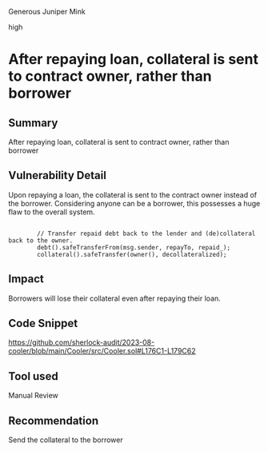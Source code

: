 Generous Juniper Mink

high

# After repaying loan, collateral is sent to contract owner, rather than borrower
## Summary
After repaying loan, collateral is sent to contract owner, rather than borrower

## Vulnerability Detail
Upon repaying a loan, the collateral is sent to the contract owner instead of the borrower. Considering anyone can be a borrower, this possesses a huge flaw to the overall system.
```solidity

        // Transfer repaid debt back to the lender and (de)collateral back to the owner.
        debt().safeTransferFrom(msg.sender, repayTo, repaid_);
        collateral().safeTransfer(owner(), decollateralized);
```

## Impact
Borrowers will lose their collateral even after repaying their loan.

## Code Snippet
https://github.com/sherlock-audit/2023-08-cooler/blob/main/Cooler/src/Cooler.sol#L176C1-L179C62

## Tool used

Manual Review

## Recommendation
Send the collateral to the borrower 
